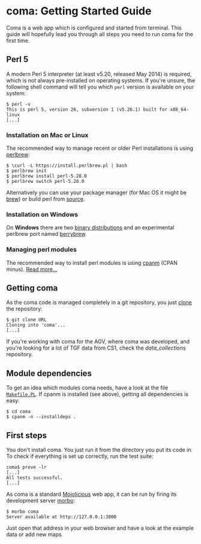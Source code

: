 # coma: Getting Started Guide

Coma is a web app which is configured and started from terminal. This guide will hopefully lead you through all steps you need to run coma for the first time.

## Perl 5

A modern Perl 5 interpreter (at least v5.20, released May 2014) is required, which is not always pre-installed on operating systems. If you're unsure, the following shell command will tell you which `perl` version is available on your system:

    $ perl -v
    This is perl 5, version 26, subversion 1 (v5.26.1) built for x86_64-linux
    [...]

### Installation on Mac or Linux

The recommended way to manage recent or older Perl installations is using [perlbrew][]:

    $ \curl -L https://install.perlbrew.pl | bash
    $ perlbrew init
    $ perlbrew install perl-5.28.0
    $ perlbrew switch perl-5.28.0

Alternatively you can use your package manager (for Mac OS it might be [brew][]) or build perl from [source][].

### Installation on Windows

On **Windows** there are two [binary distributions][win] and an experimental perlbrew port named [berrybrew][].

### Managing perl modules

The recommended way to install perl modules is using [cpanm][] (CPAN minus). [Read more...][modules]

[brew]: https://dev.perl.org/perl5/source.html
[source]: https://dev.perl.org/perl5/source.html
[perlbrew]: https://perlbrew.pl/
[win]: https://www.perl.org/get.html#win32
[berrybrew]: http://blogs.perl.org/users/steve_bertrand/2016/07/berrybrew-the-perlbrew-for-windows-rewritten-and-enhanced.html
[cpanm]: https://metacpan.org/pod/App::cpanminus#Installing-to-system-perl
[modules]: http://www.cpan.org/modules/INSTALL.html

## Getting coma

As the coma code is managed completely in a git repository, you just [clone][] the repository:

    $ git clone URL
    Cloning into 'coma'...
    [...]

If you're working with coma for the AGV, where coma was developed, and you're looking for a lot of TGF data from CS1, check the *data_collections* repository.

[clone]: https://git-scm.com/docs/git-clone

## Module dependencies

To get an idea which modules coma needs, have a look at the file [`Makefile.PL`][makefile]. If cpanm is installed (see above), getting all dependencies is easy:

    $ cd coma
    $ cpanm -n --installdeps .

[makefile]: ../Makefile.PL

## First steps

You don't install coma. You just run it from the directory you put its code in. To check if everything is set up correctly, run the test suite:

    coma$ prove -lr
    [...]
    All tests successful.
    [...]

As coma is a standard [Mojolicious][mojo] web app, it can be run by firing its development server [morbo][]:

    $ morbo coma
    Server available at http://127.0.0.1:3000

Just open that address in your web browser and have a look at the example data or add new maps.

[mojo]: https://mojolicious.org/
[morbo]: https://mojolicious.org/perldoc/morbo
